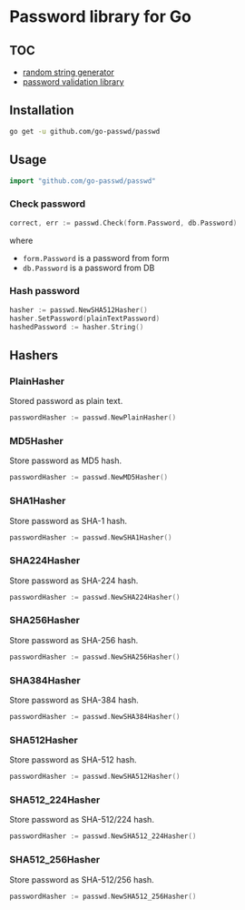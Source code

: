 # Password library for Go

## TOC

* [random string generator](randomstring.md)
* [password validation library](validator.md)

## Installation

~~~sh
go get -u github.com/go-passwd/passwd
~~~

## Usage

~~~go
import "github.com/go-passwd/passwd"
~~~

### Check password

~~~go
correct, err := passwd.Check(form.Password, db.Password)
~~~

where

* ``form.Password`` is a password from form
* ``db.Password`` is a password from DB

### Hash password

~~~go
hasher := passwd.NewSHA512Hasher()
hasher.SetPassword(plainTextPassword)
hashedPassword := hasher.String()
~~~

## Hashers

### PlainHasher

Stored password as plain text.

~~~go
passwordHasher := passwd.NewPlainHasher()
~~~

### MD5Hasher

Store password as MD5 hash.

~~~go
passwordHasher := passwd.NewMD5Hasher()
~~~

### SHA1Hasher

Store password as SHA-1 hash.

~~~go
passwordHasher := passwd.NewSHA1Hasher()
~~~

### SHA224Hasher

Store password as SHA-224 hash.

~~~go
passwordHasher := passwd.NewSHA224Hasher()
~~~

### SHA256Hasher

Store password as SHA-256 hash.

~~~go
passwordHasher := passwd.NewSHA256Hasher()
~~~

### SHA384Hasher

Store password as SHA-384 hash.

~~~go
passwordHasher := passwd.NewSHA384Hasher()
~~~

### SHA512Hasher

Store password as SHA-512 hash.

~~~go
passwordHasher := passwd.NewSHA512Hasher()
~~~

### SHA512_224Hasher

Store password as SHA-512/224 hash.

~~~go
passwordHasher := passwd.NewSHA512_224Hasher()
~~~

### SHA512_256Hasher

Store password as SHA-512/256 hash.

~~~go
passwordHasher := passwd.NewSHA512_256Hasher()
~~~
